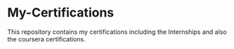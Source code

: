 # My-Certifications
This repository contains my certifications including the Internships and also the coursera certifications.
